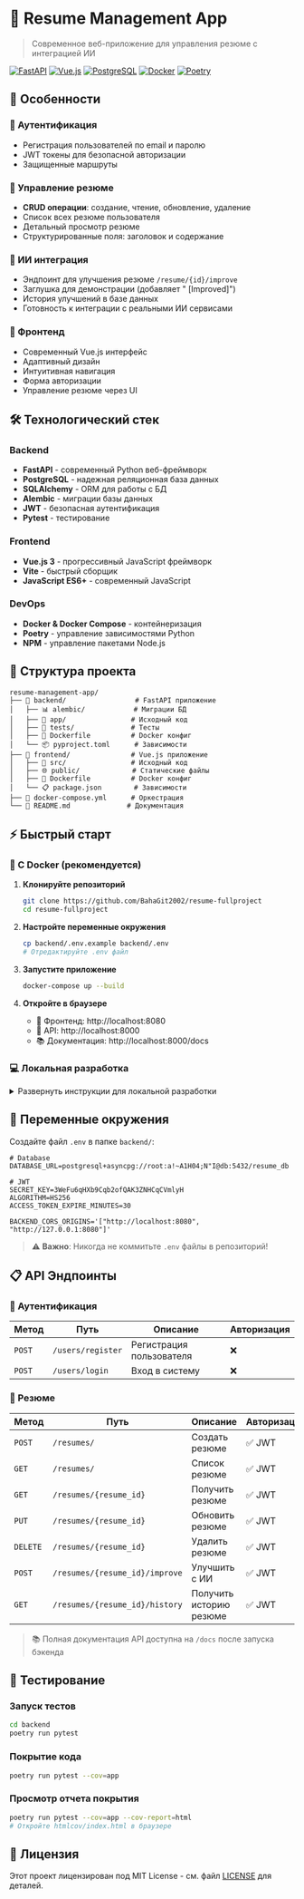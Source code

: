 # 📄 Resume Management App

> Современное веб-приложение для управления резюме с интеграцией ИИ

[![FastAPI](https://img.shields.io/badge/FastAPI-0.104.1-009688?logo=fastapi)](https://fastapi.tiangolo.com/)
[![Vue.js](https://img.shields.io/badge/Vue.js-3.3.4-4FC08D?logo=vue.js)](https://vuejs.org/)
[![PostgreSQL](https://img.shields.io/badge/PostgreSQL-15-336791?logo=postgresql)](https://postgresql.org/)
[![Docker](https://img.shields.io/badge/Docker-Compose-2496ED?logo=docker)](https://docker.com/)
[![Poetry](https://img.shields.io/badge/Poetry-1.6.1-blue?logo=poetry)](https://python-poetry.org/)

## 🚀 Особенности

### 🔐 Аутентификация
- Регистрация пользователей по email и паролю
- JWT токены для безопасной авторизации
- Защищенные маршруты

### 📝 Управление резюме
- **CRUD операции**: создание, чтение, обновление, удаление
- Список всех резюме пользователя
- Детальный просмотр резюме
- Структурированные поля: заголовок и содержание

### 🤖 ИИ интеграция
- Эндпоинт для улучшения резюме `/resume/{id}/improve`
- Заглушка для демонстрации (добавляет " [Improved]")
- История улучшений в базе данных
- Готовность к интеграции с реальными ИИ сервисами

### 🎨 Фронтенд
- Современный Vue.js интерфейс
- Адаптивный дизайн
- Интуитивная навигация
- Форма авторизации
- Управление резюме через UI

## 🛠 Технологический стек

### Backend
- **FastAPI** - современный Python веб-фреймворк
- **PostgreSQL** - надежная реляционная база данных
- **SQLAlchemy** - ORM для работы с БД
- **Alembic** - миграции базы данных
- **JWT** - безопасная аутентификация
- **Pytest** - тестирование

### Frontend
- **Vue.js 3** - прогрессивный JavaScript фреймворк
- **Vite** - быстрый сборщик
- **JavaScript ES6+** - современный JavaScript

### DevOps
- **Docker & Docker Compose** - контейнеризация
- **Poetry** - управление зависимостями Python
- **NPM** - управление пакетами Node.js

## 📁 Структура проекта

```
resume-management-app/
├── 🔧 backend/                 # FastAPI приложение
│   ├── 📊 alembic/            # Миграции БД
│   ├── 🐍 app/                # Исходный код
│   ├── 🧪 tests/              # Тесты
│   ├── 🐳 Dockerfile          # Docker конфиг
│   └── 📦 pyproject.toml      # Зависимости
├── 🎨 frontend/               # Vue.js приложение
│   ├── 📱 src/                # Исходный код
│   ├── 🌐 public/             # Статические файлы
│   ├── 🐳 Dockerfile          # Docker конфиг
│   └── 📋 package.json        # Зависимости
├── 🐳 docker-compose.yml      # Оркестрация
└── 📖 README.md              # Документация
```

## ⚡ Быстрый старт

### 🐳 С Docker (рекомендуется)

1. **Клонируйте репозиторий**
   ```bash
   git clone https://github.com/BahaGit2002/resume-fullproject
   cd resume-fullproject
   ```

2. **Настройте переменные окружения**
   ```bash
   cp backend/.env.example backend/.env
   # Отредактируйте .env файл
   ```

3. **Запустите приложение**
   ```bash
   docker-compose up --build
   ```

4. **Откройте в браузере**
    - 🎨 Фронтенд: http://localhost:8080
    - 🔧 API: http://localhost:8000
    - 📚 Документация: http://localhost:8000/docs

### 💻 Локальная разработка

<details>
<summary>Развернуть инструкции для локальной разработки</summary>

#### Backend
```bash
cd backend
poetry install
poetry shell
alembic upgrade head
uvicorn app.main:app --reload --host 0.0.0.0 --port 8000
```

#### Frontend
```bash
cd frontend
npm install
npm run build
npm install -g serve
serve -s dist -l 8080
```

#### База данных
- PostgreSQL с настройками:
    - Пользователь: `root`
    - Пароль: `a!~A1H04;N"I`
    - База: `resume_db`

</details>

## 🔧 Переменные окружения

Создайте файл `.env` в папке `backend/`:

```env
# Database
DATABASE_URL=postgresql+asyncpg://root:a!~A1H04;N"I@db:5432/resume_db

# JWT
SECRET_KEY=3WeFu6qHXb9Cqb2ofQAK3ZNHCqCVmlyH
ALGORITHM=HS256
ACCESS_TOKEN_EXPIRE_MINUTES=30

BACKEND_CORS_ORIGINS='["http://localhost:8080", "http://127.0.0.1:8080"]'
```

> ⚠️ **Важно**: Никогда не коммитьте `.env` файлы в репозиторий!

## 📋 API Эндпоинты

### 🔐 Аутентификация
| Метод | Путь | Описание | Авторизация |
|-------|------|----------|-------------|
| `POST` | `/users/register` | Регистрация пользователя | ❌ |
| `POST` | `/users/login` | Вход в систему | ❌ |

### 📝 Резюме
| Метод    | Путь                           | Описание                | Авторизация |
|----------|--------------------------------|-------------------------|-------------|
| `POST`   | `/resumes/`                    | Создать резюме          | ✅ JWT |
| `GET`    | `/resumes/`                    | Список резюме           | ✅ JWT |
| `GET`    | `/resumes/{resume_id}`         | Получить резюме         | ✅ JWT |
| `PUT`    | `/resumes/{resume_id}`         | Обновить резюме         | ✅ JWT |
| `DELETE` | `/resumes/{resume_id}`         | Удалить резюме          | ✅ JWT |
| `POST`   | `/resumes/{resume_id}/improve` | Улучшить с ИИ           | ✅ JWT |
| `GET`    | `/resumes/{resume_id}/history` | Получить историю резюме | ✅ JWT |

> 📚 Полная документация API доступна на `/docs` после запуска бэкенда

## 🧪 Тестирование

### Запуск тестов
```bash
cd backend
poetry run pytest
```

### Покрытие кода
```bash
poetry run pytest --cov=app
```

### Просмотр отчета покрытия
```bash
poetry run pytest --cov=app --cov-report=html
# Откройте htmlcov/index.html в браузере
```

## 📄 Лицензия

Этот проект лицензирован под MIT License - см. файл [LICENSE](LICENSE) для деталей.


